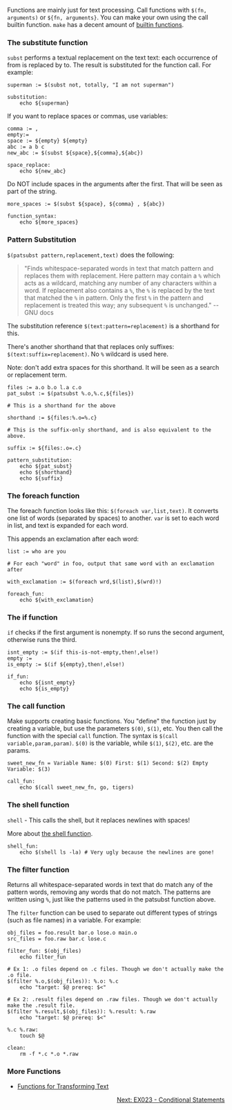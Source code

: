 Functions are mainly just for text processing. Call functions with `$(fn, arguments)` or `${fn, arguments}`. You can make your own using the call builtin function. `make` has a decent amount of [builtin functions](https://www.gnu.org/software/make/manual/html_node/Functions.html).

### The substitute function

`subst` performs a textual replacement on the text text: each occurrence of from is replaced by to. The result is substituted for the function call. For example:

```make
superman := $(subst not, totally, "I am not superman")

substitution:
	echo ${superman}
```

If you want to replace spaces or commas, use variables:

```make
comma := ,
empty:=
space := ${empty} ${empty}
abc := a b c
new_abc := $(subst ${space},${comma},${abc})

space_replace: 
	echo ${new_abc}
```

Do NOT include spaces in the arguments after the first. That will be seen as part of the string.

```make
more_spaces := $(subst ${space}, ${comma} , ${abc})

function_syntax:
	echo ${more_spaces}
```

### Pattern Substitution
`$(patsubst pattern,replacement,text)` does the following:
> "Finds whitespace-separated words in text that match pattern and replaces them with replacement. Here pattern may contain a `%` which acts as a wildcard, matching any number of any characters within a word. If replacement also contains a `%`, the `%` is replaced by the text that matched the `%` in pattern. Only the first `%` in the pattern and replacement is treated this way; any subsequent `%` is unchanged." -- GNU docs

The substitution reference `$(text:pattern=replacement)` is a shorthand for this.

There's another shorthand that that replaces only suffixes: `$(text:suffix=replacement)`. No `%` wildcard is used here.

Note: don't add extra spaces for this shorthand. It will be seen as a search or replacement term.

```make
files := a.o b.o l.a c.o
pat_subst := $(patsubst %.o,%.c,${files})

# This is a shorthand for the above

shorthand := ${files:%.o=%.c}

# This is the suffix-only shorthand, and is also equivalent to the above.

suffix := ${files:.o=.c}

pattern_substitution:
	echo ${pat_subst}
	echo ${shorthand}
	echo ${suffix}
```

### The foreach function
The foreach function looks like this: `$(foreach var,list,text)`. It converts one list of words (separated by spaces) to another. `var` is set to each word in list, and text is expanded for each word.

This appends an exclamation after each word:

```make
list := who are you

# For each "word" in foo, output that same word with an exclamation after

with_exclamation := $(foreach wrd,$(list),$(wrd)!)

foreach_fun:
	echo ${with_exclamation}
```

### The if function
`if` checks if the first argument is nonempty. If so runs the second argument, otherwise runs the third.

```make
isnt_empty := $(if this-is-not-empty,then!,else!)
empty :=
is_empty := $(if ${empty},then!,else!)

if_fun:
	echo ${isnt_empty}
	echo ${is_empty}
```

### The call function
Make supports creating basic functions. You "define" the function just by creating a variable, but use the parameters `$(0)`, `$(1)`, etc. You then call the function with the special `call` function. The syntax is `$(call variable,param,param)`. `$(0)` is the variable, while `$(1)`, `$(2)`, etc. are the params.

```make
sweet_new_fn = Variable Name: $(0) First: $(1) Second: $(2) Empty Variable: $(3)

call_fun:
	echo $(call sweet_new_fn, go, tigers)
```

### The shell function
`shell` - This calls the shell, but it replaces newlines with spaces!

More about [the shell function](https://www.gnu.org/software/make/manual/html_node/Shell-Function.html).

```make
shell_fun:
	echo $(shell ls -la) # Very ugly because the newlines are gone!
```

### The filter function
Returns all whitespace-separated words in text that do match any of the pattern words, removing any words that do not match. The patterns are written using `%`, just like the patterns used in the patsubst function above.

The `filter` function can be used to separate out different types of strings (such as file names) in a variable. For example:

```make
obj_files = foo.result bar.o lose.o main.o
src_files = foo.raw bar.c lose.c

filter_fun: $(obj_files)
	echo filter_fun

# Ex 1: .o files depend on .c files. Though we don't actually make the .o file.
$(filter %.o,$(obj_files)): %.o: %.c
	echo "target: $@ prereq: $<"

# Ex 2: .result files depend on .raw files. Though we don't actually make the .result file.
$(filter %.result,$(obj_files)): %.result: %.raw
	echo "target: $@ prereq: $<" 

%.c %.raw:
	touch $@

clean:
	rm -f *.c *.o *.raw
```

### More Functions

- [Functions for Transforming Text](https://www.gnu.org/software/make/manual/html_node/Functions.html#Functions)


<p align="right">
	<a href="https://github.com/AmrElsayyad/makefile-tutorial/tree/main/EX023%20-%20Conditional%20Statements" id="EX023">
		Next: EX023 - Conditional Statements
	</a>
</p>
